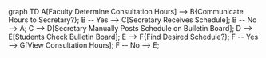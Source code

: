graph TD
    A[Faculty Determine Consultation Hours] --> B{Communicate Hours to Secretary?};
    B -- Yes --> C[Secretary Receives Schedule];
    B -- No --> A;
    C --> D[Secretary Manually Posts Schedule on Bulletin Board];
    D --> E[Students Check Bulletin Board];
    E --> F{Find Desired Schedule?};
    F -- Yes --> G[View Consultation Hours];
    F -- No --> E;
